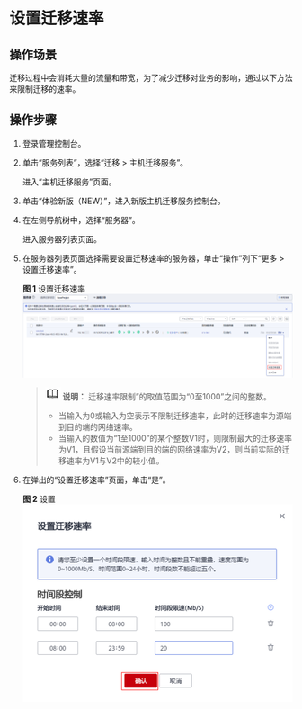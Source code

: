 # 设置迁移速率<a name="sms_03_0042"></a>

## 操作场景<a name="zh-cn_topic_0257638782_section1566111211466"></a>

迁移过程中会消耗大量的流量和带宽，为了减少迁移对业务的影响，通过以下方法来限制迁移的速率。

## 操作步骤<a name="zh-cn_topic_0257638782_section3351933141218"></a>

1.  登录管理控制台。
2.  单击“服务列表”，选择“迁移 \> 主机迁移服务”。

    进入“主机迁移服务”页面。

3.  单击“体验新版（NEW）”，进入新版主机迁移服务控制台。
4.  在左侧导航树中，选择“服务器”。

    进入服务器列表页面。

5.  在服务器列表页面选择需要设置迁移速率的服务器，单击“操作”列下“更多 \> 设置迁移速率”。

    **图 1**  设置迁移速率<a name="zh-cn_topic_0257638782_fig17598515235"></a>  
    ![](figures/设置迁移速率.png "设置迁移速率")

    >![](public_sys-resources/icon-note.gif) **说明：** 
    >迁移速率限制”的取值范围为“0至1000”之间的整数。
    >-   当输入为0或输入为空表示不限制迁移速率，此时的迁移速率为源端到目的端的网络速率。
    >-   当输入的数值为“1至1000”的某个整数V1时，则限制最大的迁移速率为V1，且假设当前源端到目的端的网络速率为V2，则当前实际的迁移速率为V1与V2中的较小值。

6.  在弹出的“设置迁移速率”页面，单击“是”。

    **图 2**  设置<a name="zh-cn_topic_0257638782_fig213892382413"></a>  
    ![](figures/设置.png "设置")


